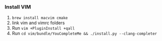 ### Install VIM
1. `brew install macvim cmake`
2. link vim and vimrc folders
3. Run `vim +PluginInstall +qall`
4. Run `cd vim/bundle/YouCompleteMe && ./install.py --clang-completer`

